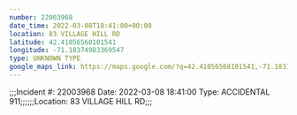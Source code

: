```yaml
---
number: 22003968
date_time: 2022-03-08T18:41:00+00:00
location: 83 VILLAGE HILL RD
latitude: 42.41056568101541
longitude: -71.18374983369547
type: UNKNOWN TYPE
google_maps_link: https://maps.google.com/?q=42.41056568101541,-71.18374983369547
---
```


;;;Incident #: 22003968  Date: 2022-03-08 18:41:00   Type: ACCIDENTAL 911;;;;;;Location: 83 VILLAGE HILL RD;;;
